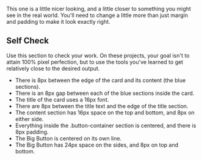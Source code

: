 This one is a little nicer looking, and a little closer to something you might see in the real world. You'll need to change a little more than just margin and padding to make it look exactly right.

## Self Check
Use this section to check your work. On these projects, your goal isn't to attain 100% pixel perfection, but to use the tools you've learned to get relatively close to the desired output.

- There is 8px between the edge of the card and its content (the blue sections).
- There is an 8px gap between each of the blue sections inside the card.
- The title of the card uses a 16px font.
- There are 8px between the title text and the edge of the title section.
- The content section has 16px space on the top and bottom, and 8px on either side.
- Everything inside the .button-container section is centered, and there is 8px padding.
- The Big Button is centered on its own line.
- The Big Button has 24px space on the sides, and 8px on top and bottom.